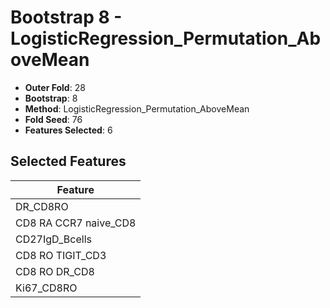 # Bootstrap 8 - LogisticRegression_Permutation_AboveMean

- **Outer Fold**: 28
- **Bootstrap**: 8
- **Method**: LogisticRegression_Permutation_AboveMean
- **Fold Seed**: 76
- **Features Selected**: 6

## Selected Features

| Feature |
|---------|
| DR_CD8RO |
| CD8 RA CCR7 naive_CD8 |
| CD27IgD_Bcells |
| CD8 RO TIGIT_CD3 |
| CD8 RO DR_CD8 |
| Ki67_CD8RO |
